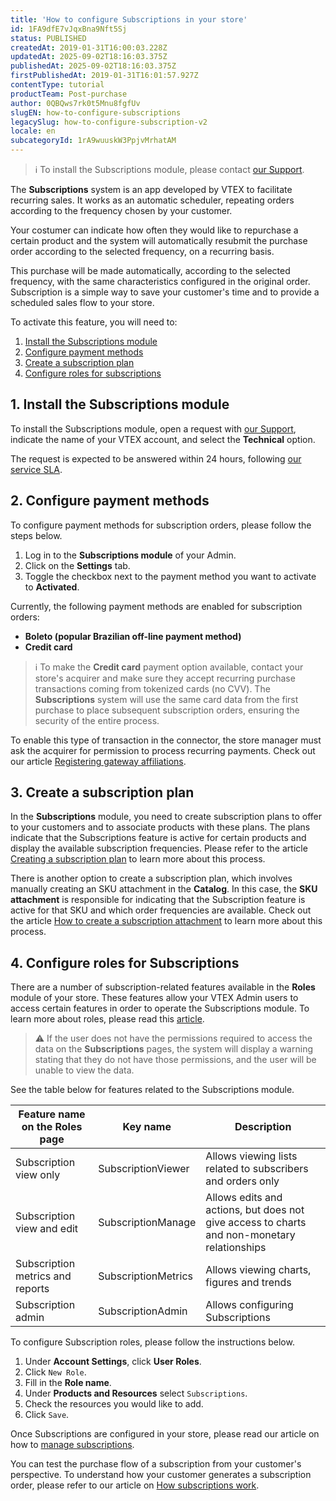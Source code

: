 ```yaml
---
title: 'How to configure Subscriptions in your store'
id: 1FA9dfE7vJqxBna9Nft5Sj
status: PUBLISHED
createdAt: 2019-01-31T16:00:03.228Z
updatedAt: 2025-09-02T18:16:03.375Z
publishedAt: 2025-09-02T18:16:03.375Z
firstPublishedAt: 2019-01-31T16:01:57.927Z
contentType: tutorial
productTeam: Post-purchase
author: 0QBQws7rk0t5Mnu8fgfUv
slugEN: how-to-configure-subscriptions
legacySlug: how-to-configure-subscription-v2
locale: en
subcategoryId: 1rA9wuuskW3PpjvMrhatAM
---
```


> ℹ️ To install the Subscriptions module, please contact [our Support](https://support.vtex.com/hc/en-us/requests).

The **Subscriptions** system is an app developed by VTEX to facilitate recurring sales. It works as an automatic scheduler, repeating orders according to the frequency chosen by your customer.

Your costumer can indicate how often they would like to repurchase a certain product and the system will automatically resubmit the purchase order according to the selected frequency, on a recurring basis.

This purchase will be made automatically, according to the selected frequency, with the same characteristics configured in the original order. Subscription is a simple way to save your customer's time and to provide a scheduled sales flow to your store.

To activate this feature, you will need to:

1. [Install the Subscriptions module](#1-install-the-subscriptions-module)
2. [Configure payment methods](#2-configure-payment-methods)
3. [Create a subscription plan](#3-create-a-subscription-plan)
4. [Configure roles for subscriptions](#4-configure-roles-for-subscriptions)

## 1. Install the Subscriptions module

To install the Subscriptions module, open a request with [our Support](https://help.vtex.com/en/support), indicate the name of your VTEX account, and select the **Technical** option.

The request is expected to be answered within 24 hours, following [our service SLA](/en/tutorial/como-funciona-o-suporte-da-vtex--2eAT5EyOvaLoHdIWDVaxC3#support-plans).

## 2. Configure payment methods

To configure payment methods for subscription orders, please follow the steps below.

1. Log in to the **Subscriptions module** of your Admin. 
2. Click on the **Settings** tab.
3. Toggle the checkbox next to the payment method you want to activate to **Activated**.

Currently, the following payment methods are enabled for subscription orders:

* **Boleto (popular Brazilian off-line payment method)**
* **Credit card**

> ℹ️ To make the **Credit card** payment option available, contact your store's acquirer and make sure they accept recurring purchase transactions coming from tokenized cards (no CVV). The **Subscriptions** system will use the same card data from the first purchase to place subsequent subscription orders, ensuring the security of the entire process.

To enable this type of transaction in the connector, the store manager must ask the acquirer for permission to process recurring payments. Check out our article [Registering gateway affiliations](/en/tutorial/registering-gateway-affiliations--tutorials_444).

## 3. Create a subscription plan

In the __Subscriptions__ module, you need to create subscription plans to offer to your customers and to associate products with these plans. The plans indicate that the Subscriptions feature is active for certain products and display the available subscription frequencies. Please refer to the article [Creating a subscription plan](/en/tutorial/como-criar-um-plano-de-assinatura-beta--1qGRoFczm98Wgt81f9mUqC) to learn more about this process.

There is another option to create a subscription plan, which involves manually creating an SKU attachment in the __Catalog__. In this case, the **SKU attachment** is responsible for indicating that the Subscription feature is active for that SKU and which order frequencies are available. Check out the article [How to create a subscription attachment](/en/tutorial/como-criar-um-anexo-de-assinatura--2bUuKyPflA8cOGLv8OvaKK) to learn more about this process.

## 4. Configure roles for Subscriptions

There are a number of subscription-related features available in the **Roles** module of your store. These features allow your VTEX Admin users to access certain features in order to operate the Subscriptions module. To learn more about roles, please read this [article](/en/tutorial/perfis-de-acesso--7HKK5Uau2H6wxE1rH5oRbc#creating-a-role).

> ⚠️ If the user does not have the permissions required to access the data on the **Subscriptions** pages, the system will display a warning stating that they do not have those permissions, and the user will be unable to view the data.

See the table below for features related to the Subscriptions module.

| Feature name on the Roles page | Key name       | Description                                                                        |
|---------------------------------------------|---------------------|----------------------------------------------------------------------------------|
| Subscription view only                      | SubscriptionViewer  | Allows viewing lists related to subscribers and orders only            |
| Subscription view and edit                  | SubscriptionManage  | Allows edits and actions, but does not give access to charts and non-monetary relationships |
| Subscription metrics and reports            | SubscriptionMetrics | Allows viewing charts, figures and trends                                   |
| Subscription admin                          | SubscriptionAdmin   | Allows configuring Subscriptions                                              |

To configure Subscription roles, please follow the instructions below.

1. Under **Account Settings**, click **User Roles**.
2. Click `New Role`.
3. Fill in the **Role name**.
4. Under **Products and Resources** select `Subscriptions`.
5. Check the resources you would like to add.
6. Click `Save`.

Once Subscriptions are configured in your store, please read our article on how to [manage subscriptions](/en/tutorial/como-gerenciar-assinaturas--6Jk50FPbv6iuz1OsFypv8x).

You can test the purchase flow of a subscription from your customer's perspective. To understand how your customer generates a subscription order, please refer to our article on [How subscriptions work](/en/tutorial/como-funciona-a-assinatura--frequentlyAskedQuestions_4453).
